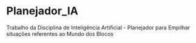 # Planejador_IA
Trabalho da Disciplina de Inteligência Artificial - Planejador para Empilhar situações referentes ao Mundo dos Blocos  
